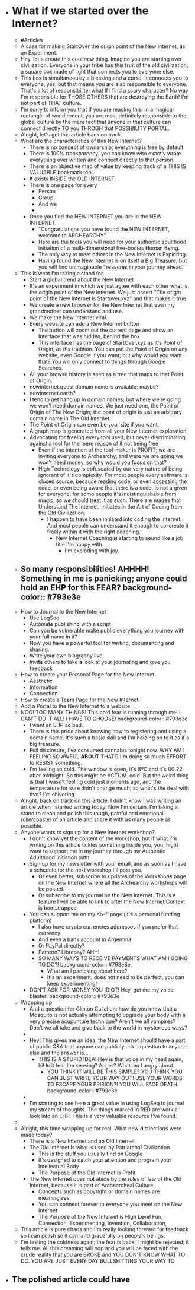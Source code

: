 - # What if we started over the Internet?
	- #Articles
	- A case for making StartOver the origin point of the New Internet, as an Experiment.
	- Hey, let's create this cool new thing. Imagine you are starting over civilization. Everyone in your tribe has this fruit of the old civilization, a square box made of light that connects you to everyone else.
	- This box is simultaneously a blessing and a curse. It connects you to everyone, yes, but that means you are also responsible to everyone. That's a lot of responsibility; what if I find a scary character? No way I'm responsible for THOSE OTHERS that are destroying the Earth! I'm not part of THAT culture.
	- I'm sorry to inform you that if you are reading this, in a magical rectangle of wonderment, you are most definitely responsible to the global culture by the mere fact that anyone in that culture can connect directly TO you THROGH that POSSIBILITY PORTAL.
	- Alright, let's get this article back on track.
	- What are the characteristics of this New Internet?
		- There is no concept of ownership; everything is free by default
		- There is 100% transparency; you can know who exactly wrote everything ever written and connect directly to that person
		- There is an objective map of value by keeping track of a THIS IS VALUABLE bookmark tool.
		- It exists INSIDE the OLD INTERNET.
		- There is one page for every
			- Person
			- Group
			- And we
			-
		- Once you find the NEW INTERNET you are in the NEW INTERNET.
			- "Congratulations you have found the NEW INTERNET, welcome to ARCHEARCHY"
			- Here are the tools you will need for your authentic adulthood initiation of a multi-dimensional five-bodies Human Being.
			- The only way to meet others in the New Internet is Exploring.
			- Having found the New Internet is on itself a Big Treasure, but you will find unimaginable Treasures in your journey ahead.
	- This is what I'm taking a stand for.
		- Start a global trend about the New Internet
		- It's an experiment in which we just agree with each other what is the origin point of the New Internet. We just assert "The origin point of the New Internet is Startover.xyz" and that makes it true.
		- We create a new browser for the New Internet that even my grandmother can understand and use.
		- We make the New Internet viral.
		- Every website can add a New Internet button
			- The button will zoom out the current page and show an Interface that was hidden, behind the box
			- This interface has the page of StartOver.xyz as it's Point of Origin; as it's tradition. You can put the Point of Origin on any website, even Google if you want; but why would you want that? You will only connect to things through Google Searches.
		- All your browse history is seen as a tree that maps to that Point of Origin.
		- newinternet.quest domain name is available; maybe?
		- newinternet.earth?
		- I tend to get hang up in domain names; but where we're going we won't need domain names. We just need one, the Point of Origin of The New Origin; the point of origin is just an arbitrary domain name in The Old Internet.
		- The Point of Origin can even be your site if you want.
		- A graph map is generated from all your New Internet exploration.
		- Advocating for freeing every tool used; but never discriminating against a tool for the mere reason of it not being free
			- Even if the intention of the tool-maker is PROFIT; we are inviting everyone to Archearchy, and were we are going we won't need money, so why would you focus on that?
			- High Technology is obfuscated by our very nature of being ignorant of it's complexity. For most people every software is closed source, because reading code, or even accessing the code, or even being aware that there is a code, is not a given for everyone; for some people it's indistinguishable from magic, so we should treat it as such. There are mages that Understand The Internet; Initiates in the Art of Coding from the Old Civilization.
				- I happen to have been initiated into coding the Internet. And most people can understand it enough to co-create it freely within it with the right coaching.
					- New Internet Coaching is starting to sound like a job title I'm happy with.
						- I'm exploding with joy.
	- So many responsibilities! AHHHH! Something in me is panicking; anyone could hold an EHP for this FEAR?
	  background-color:: #793e3e
		-
	- How to Journal to the New Internet
		- Use LogSeq
		- Automate publishing with a script
		- Can you be vulnerable make public everything you journey with your full name in it?
		- Now you have a powerful tool for writing, documenting and sharing.
		- Write your own biography live
		- Invite others to take a look at your journaling and give you feedback
	- How to create your Personal Page for the New Internet
		- Aesthetic
		- Information
		- Connection
	- How to create a Team Page for the New Internet.
	- Add a Portal to the New Internet to a website
	- NOO! TOO MANY THINGS! This cold fear is running through me! I CAN'T DO IT ALL! I HAVE TO CHOOSE!
	  background-color:: #793e3e
		- I want an EHP so bad.
		- There is this pride about knowing how to registering and using a domain name. It's such a basic skill and I'm holding on to it as if a big treasure.
		- Full disclosure, I've consumed cannabis tonight now. WHY AM I FEELING SO AWFUL **ABOUT** THAT!? I'm doing so much EFFORT to RESIST something.
		- I'm feeling so cold. The window is open, it's 8ºC and it's 00:22 after midnight. So this might be ACTUAL cold. But the weird thing is that I wasn't feeling cold just moments ago, and the temperature for sure didn't change much; so what's the deal with that? I'm shivering.
	- Alright, back on track on this article. I didn't know I was writing an article when I started writing today. Now I'm certain. I'm taking a stand to clean and polish this rough, painful and emotional rollercoaster of an article and share it with as many people as possible.
	- Anyone wants to sign up for a New Internet workshop?
		- I don't know yet the content of the workshop, but if what I'm writing on this article tickles something inside you, you might want to support me in my journey through my Authentic Adulthood Initiation path.
		- Sign up for my newsletter with your email, and as soon as I have a schedule for the next workshop I'll post you.
			- Or even better, subscribe to updates of the Workshops page on the New Internet where all the Archearchy workshops will be posted.
			- Or subscribe to my journal on the New Internet. This is a feature I will be able to link to after the New Internet Context is bootstrapped
		- You can support me on my Ko-fi page (it's a personal funding platform)
			- I also have crypto currencies addresses if you prefer that currency
			- And even a bank account in Argentina!
			- Or PayPal directly?
			- Patreon? Librepay? AHH!
			- SO MANY WAYS TO RECEIVE PAYMENTS WHAT AM I GOING TO DO?!
			  background-color:: #793e3e
				- What am I panicking about here?
				- It's an experiment, does not need to be perfect, you can keep experimenting!
		- DON'T ASK FOR MONEY YOU IDIOT! Hey, get me my voice blaster!
		  background-color:: #793e3e
	- Wrapping up
		- And a question for Clinton Callahan: how do you know that a Mosquito is not actually attempting to upgrade your body with a very precise acupunture technique? Aren't we all vampires? Don't we all take and give back to the world in mysterious ways?
		-
		- Hey! This gives me an idea, the New Internet should have a sort of public Q&A that anyone can publicly ask a question to anyone else and the answer is...
			- THIS IS A STUPID IDEA! Hey is that voice in my head again, hi! Is it fear I'm sensing? Anger? What am I angry about.
				- YOU THINK IT WILL BE THIS SIMPLE? YOU THINK YOU CAN JUST WRITE YOUR WAY OUT!   USE YOUR WORDS TO ESCAPE YOUR PRISION?! YOU WILL FACE DEATH.
				  background-color:: #793e3e
		-
		- I'm starting to see here a great value in using LogSeq to journal my stream of thoughts. The things marked in RED are work a look into an EHP. This is a very valuable resource I've found.
	-
	- Alright, this time wrapping up for real. What new distinctions were made today?
		- There is a New Internet and an Old Internet
		- The Old Internet is what is used by Patriarchal Civilization
			- This is the stuff you usually find on Google
			- It's designed to catch your attention and program your Intellectual Body
			- The Purpose of the Old Internet is Profit
		- The New Internet does not abide by the rules of law of the Old Internet, because it is part of Archearcheal Culture
			- Concepts such as copyright or domain names are meaningless
			- You can connect forever to everyone you meet on the New Internet
			- The Purpose of the New Internet is High Level Fun, Connection, Experimenting, Invention, Collaboration,
	- This article is pure chaos and I'm really looking forward for feedback so I can polish so it can land gracefully on people's beings.
	- I'm feeling the coldness again; the fear is back; I might be rejected; it tells me. All this dreaming will pop and you will be faced with the crude reality that you are BROKE and YOU DON'T KNOW WHAT TO DO. YOU ARE JUST EVERY DAY BULLSHITTING YOUR WAY TO
- The polished article could have
	-